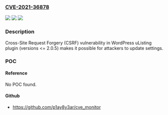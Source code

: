 ### [CVE-2021-36878](https://cve.mitre.org/cgi-bin/cvename.cgi?name=CVE-2021-36878)
![](https://img.shields.io/static/v1?label=Product&message=uListing%20(WordPress%20plugin)&color=blue)
![](https://img.shields.io/static/v1?label=Version&message=%3C%3D%202.0.5%3C%3D%202.0.5%20&color=brighgreen)
![](https://img.shields.io/static/v1?label=Vulnerability&message=CWE-352%20Cross-Site%20Request%20Forgery%20(CSRF)&color=brighgreen)

### Description

Cross-Site Request Forgery (CSRF) vulnerability in WordPress uListing plugin (versions <= 2.0.5) makes it possible for attackers to update settings.

### POC

#### Reference
No POC found.

#### Github
- https://github.com/p1ay8y3ar/cve_monitor

